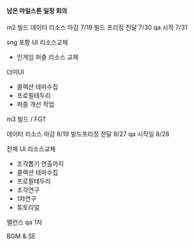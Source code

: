 #### 남은 마일스톤 일정 회의


m2 빌드
데이터 리소스 마감 7/19
빌드 프리징 전달  7/30
qa 시작 7/31


sng 포함 UI 리소스교체
- 인게임 퍼즐 리소스 교체

더미UI
- 콜렉션 테마수집
- 프로필테두리
- 퍼즐 개선 작업



m3 빌드  / FGT 

데이터 리소스 마감 8/19
빌드프리징 전달 8/27
qa 시작일 8/28

전체 UI 리소스교체
 - 조각뽑기 연출까지
 - 콜렉션 테마수집
 - 프로필테두리
 - 조각연구
 - 1차연구
 - 튜토리얼


밸런스 qa 1차

BGM & SE